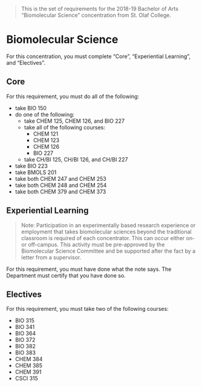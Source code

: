 > This is the set of requirements for the 2018-19 Bachelor of Arts “Biomolecular
> Science” concentration from St. Olaf College.

# Biomolecular Science
For this concentration, you must complete “Core”, “Experiential Learning”, and “Electives”.

## Core
For this requirement, you must do all of the following:

- take BIO 150
- do one of the following:
    - take CHEM 125, CHEM 126, and BIO 227
    - take all of the following courses:
        - CHEM 121
        - CHEM 123
        - CHEM 126
        - BIO 227
    - take CH/BI 125, CH/BI 126, and CH/BI 227
- take BIO 223
- take BMOLS 201
- take both CHEM 247 and CHEM 253
- take both CHEM 248 and CHEM 254
- take both CHEM 379 and CHEM 373


## Experiential Learning
> Note: Participation in an experimentally based research experience or
> employment that takes biomolecular sciences beyond the traditional classroom
> is required of each concentrator. This can occur either on- or off-campus.
> This activity must be pre-approved by the Biomolecular Science Committee and
> be supported after the fact by a letter from a supervisor.

For this requirement, you must have done what the note says. The Department must
certify that you have done so.

## Electives
For this requirement, you must take two of the following courses:

- BIO 315
- BIO 341
- BIO 364
- BIO 372
- BIO 382
- BIO 383
- CHEM 384
- CHEM 385
- CHEM 391
- CSCI 315



